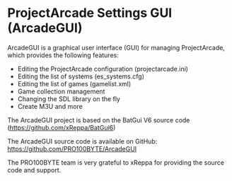 # ProjectArcade Settings GUI (ArcadeGUI)
ArcadeGUI is a graphical user interface (GUI) for managing ProjectArcade, which provides the following features:
- Editing the ProjectArcade configuration (projectarcade.ini)
- Editing the list of systems (es_systems.cfg)
- Editing the list of games (gamelist.xml)
- Game collection management
- Changing the SDL library on the fly
- Create M3U and more

The ArcadeGUI project is based on the BatGui V6 source code (https://github.com/xReppa/BatGui6)

The ArcadeGUI source code is available on GitHub: https://github.com/PRO100BYTE/ArcadeGUI

The PRO100BYTE team is very grateful to xReppa for providing the source code and support.